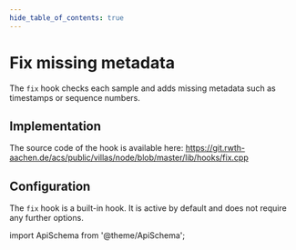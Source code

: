 ```yaml
---
hide_table_of_contents: true
---
```


# Fix missing metadata

The `fix` hook checks each sample and adds missing metadata such as timestamps or sequence numbers.

## Implementation

The source code of the hook is available here:
https://git.rwth-aachen.de/acs/public/villas/node/blob/master/lib/hooks/fix.cpp

## Configuration

The `fix` hook is a built-in hook. It is active by default and does not require any further options.

import ApiSchema from '@theme/ApiSchema';

<ApiSchema example pointer="#/components/schemas/fix" />
